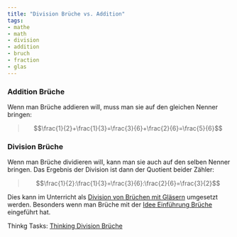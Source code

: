 ```yaml
---
title: "Division Brüche vs. Addition"
tags:
- mathe 
- math 
- division 
- addition 
- bruch 
- fraction 
- glas 
---
```


### Addition Brüche
Wenn man Brüche addieren will, muss man sie auf den gleichen Nenner bringen:

>$$\frac{1}{2}+\frac{1}{3}=\frac{3}{6}+\frac{2}{6}=\frac{5}{6}$$

### Division Brüche
Wenn man Brüche dividieren will, kann man sie auch auf den selben Nenner bringen. Das Ergebnis der Division ist dann der Quotient beider Zähler:

>$$\frac{1}{2}:\frac{1}{3}=\frac{3}{6}:\frac{2}{6}=\frac{3}{2}$$

Dies kann im Unterricht als [Division von Brüchen mit Gläsern](Division%20von%20Br%C3%BCchen%20mit%20Gl%C3%A4sern.md) umgesetzt werden. 
Besonders wenn man Brüche mit der [Idee Einführung Brüche](Idee%20Einführung%20Brüche.md) eingeführt hat.

Thinkg Tasks: [Thinking Division Brüche](Thinking%20Division%20Br%C3%BCche.md)

